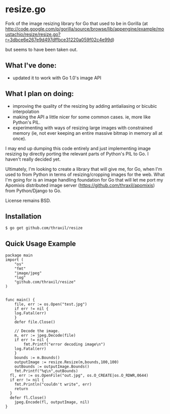 resize.go
=========

Fork of the image resizing library for Go that used to be in Gorilla
(at
http://code.google.com/p/gorilla/source/browse/lib/appengine/example/moustachio/resize/resize.go?r=3dbce6e267e9d497dffbce31220a059f02c4e99d)

but seems to have been taken out. 

What I've done:
--------------

* updated it to work with Go 1.0's image API

What I plan on doing:
---------------------

* improving the quality of the resizing by adding antialiasing or bicubic interpolation
* making the API a little nicer for some common cases. ie, more like Python's PIL.
* experimenting with ways of resizing large images with constrained memory (ie, not ever keeping an entire massive bitmap
in memory all at once).

I may end up dumping this code entirely and just implementing image
resizing by directly porting the relevant parts of Python's PIL to
Go. I haven't really decided yet.

Ultimately, I'm looking to create a library that will give me, for Go,
when I'm used to from Python in terms of resizing/cropping images for
the web. What I'm going for is an image handling foundation for Go
that will let me port my Apomixis distributed image server
(https://github.com/thraxil/apomixis) from Python/Django to Go.

License remains BSD.

Installation
------------

    $ go get github.com/thraxil/resize

Quick Usage Example
-------------------

    package main
    import (
    	"os"
    	"fmt"
    	"image/jpeg"
    	"log"
    	"github.com/thraxil/resize"
    )
    
    
    func main() {
    	file, err := os.Open("test.jpg")
    	if err != nil {
        log.Fatal(err)
    	}
    	defer file.Close()
    	
    	// Decode the image.
    	m, err := jpeg.Decode(file)
    	if err != nil {
    		fmt.Printf("error decoding image\n")
        log.Fatal(err)
    	}
    	bounds := m.Bounds()
    	outputImage := resize.Resize(m,bounds,100,100)
    	outBounds := outputImage.Bounds()
    	fmt.Printf("%q\n",outBounds)
      fl, err := os.OpenFile("out.jpg", os.O_CREATE|os.O_RDWR,0644) 
      if err != nil { 
        fmt.Println("couldn't write", err) 
        return 
      } 
      defer fl.Close() 
    	jpeg.Encode(fl, outputImage, nil)
    }
